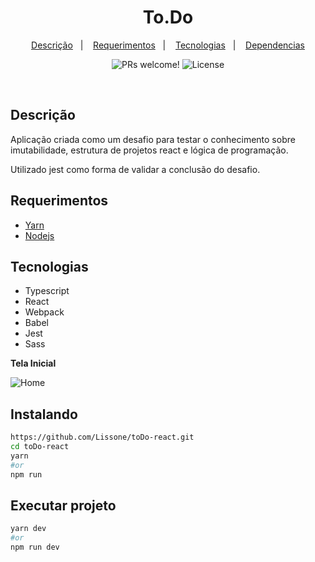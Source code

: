 <h1 align="center">
  To.Do
</h1>

<p align="center">
  <a href="#descrição">Descrição</a>&nbsp;&nbsp;&nbsp;|&nbsp;&nbsp;&nbsp;
  <a href="#requerimentos">Requerimentos</a>&nbsp;&nbsp;&nbsp;|&nbsp;&nbsp;&nbsp;
  <a href="#tecnologias">Tecnologias</a>&nbsp;&nbsp;&nbsp;|&nbsp;&nbsp;&nbsp;
  <a href="#instalando">Dependencias</a>
</p>

<p align="center">
 <img src="https://img.shields.io/static/v1?label=PRs&message=welcome&color=49AA26&labelColor=000000" alt="PRs welcome!" />

  <img alt="License" src="https://img.shields.io/static/v1?label=license&message=MIT&color=49AA26&labelColor=000000">
</p>

<br>

## Descrição
Aplicação criada como um desafio para testar o conhecimento sobre imutabilidade, estrutura de projetos react e lógica de programação.

Utilizado jest como forma de validar a conclusão do desafio.

## Requerimentos

* [Yarn](https://yarnpkg.com/)
* [Nodejs](https://nodejs.org/en/)

## Tecnologias

* Typescript
* React
* Webpack
* Babel
* Jest
* Sass

**Tela Inicial**

![Home](https://i.imgur.com/coQRhul.png)

## Instalando

```bash
https://github.com/Lissone/toDo-react.git
cd toDo-react
yarn
#or
npm run
```

## Executar projeto

```bash
yarn dev
#or
npm run dev
```